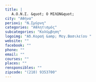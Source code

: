 ```yaml
---
title: |
   Α.Ο.Ν.Σ. &quot; Ο ΜΙΛΩΝ&quot;
city: "Αθήνα"
perioxi: "Ν.Σμύρνη"
categories: "Αθλητισμός"
subcategories: "Κολύμβηση"
logoimg: "Αδ.Κοραή &amp; Μεγ.Βασιλείου "
website: ""
facebook: ""
phone: ""
email: ""
courses: ""
places: ""
rensponsibles: ""
zipcode: "(210) 9353700"
---
```




